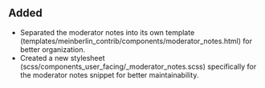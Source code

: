 ## Added
- Separated the moderator notes into its own template (templates/meinberlin_contrib/components/moderator_notes.html) for better organization.
- Created a new stylesheet (scss/components_user_facing/_moderator_notes.scss) specifically for the moderator notes snippet for better maintainability.